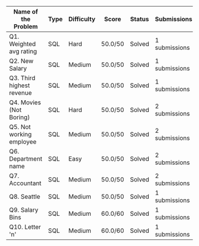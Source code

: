 | Name of the Problem       | Type | Difficulty | Score   | Status | Submissions   | Actions | Solved By |
|---------------------------|------|------------|---------|--------|---------------|---------|-----------|
| Q1. Weighted avg rating   | SQL  | Hard       | 50.0/50 | Solved | 1 submissions | Solve   | 6         |
| Q2. New Salary            | SQL  | Medium     | 50.0/50 | Solved | 1 submissions | Solve   | 8         |
| Q3. Third highest revenue | SQL  | Medium     | 50.0/50 | Solved | 1 submissions | Solve   | 8         |
| Q4. Movies (Not Boring)   | SQL  | Hard       | 50.0/50 | Solved | 2 submissions | Solve   | 8         |
| Q5. Not working employee  | SQL  | Medium     | 50.0/50 | Solved | 2 submissions | Solve   | 8         |
| Q6. Department name       | SQL  | Easy       | 50.0/50 | Solved | 2 submissions | Solve   | 7         |
| Q7. Accountant            | SQL  | Medium     | 50.0/50 | Solved | 2 submissions | Solve   | 7         |
| Q8. Seattle               | SQL  | Medium     | 50.0/50 | Solved | 1 submissions | Solve   | 7         |
| Q9. Salary Bins           | SQL  | Medium     | 60.0/60 | Solved | 1 submissions | Solve   | 6         |
| Q10. Letter 'n'           | SQL  | Medium     | 60.0/60 | Solved | 1 submissions | Solve   | 6         |

